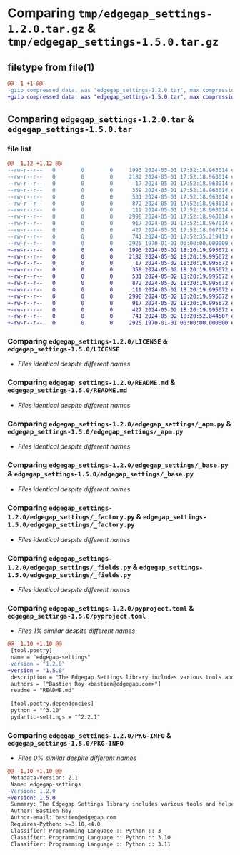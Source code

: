# Comparing `tmp/edgegap_settings-1.2.0.tar.gz` & `tmp/edgegap_settings-1.5.0.tar.gz`

## filetype from file(1)

```diff
@@ -1 +1 @@
-gzip compressed data, was "edgegap_settings-1.2.0.tar", max compression
+gzip compressed data, was "edgegap_settings-1.5.0.tar", max compression
```

## Comparing `edgegap_settings-1.2.0.tar` & `edgegap_settings-1.5.0.tar`

### file list

```diff
@@ -1,12 +1,12 @@
--rw-r--r--   0        0        0     1993 2024-05-01 17:52:18.963014 edgegap_settings-1.2.0/LICENSE
--rw-r--r--   0        0        0     2182 2024-05-01 17:52:18.963014 edgegap_settings-1.2.0/README.md
--rw-r--r--   0        0        0       17 2024-05-01 17:52:18.963014 edgegap_settings-1.2.0/edgegap_settings/BUILD
--rw-r--r--   0        0        0      359 2024-05-01 17:52:18.963014 edgegap_settings-1.2.0/edgegap_settings/__init__.py
--rw-r--r--   0        0        0      531 2024-05-01 17:52:18.963014 edgegap_settings-1.2.0/edgegap_settings/_apm.py
--rw-r--r--   0        0        0      872 2024-05-01 17:52:18.963014 edgegap_settings-1.2.0/edgegap_settings/_base.py
--rw-r--r--   0        0        0      119 2024-05-01 17:52:18.963014 edgegap_settings-1.2.0/edgegap_settings/_configuration.py
--rw-r--r--   0        0        0     2998 2024-05-01 17:52:18.963014 edgegap_settings-1.2.0/edgegap_settings/_factory.py
--rw-r--r--   0        0        0      917 2024-05-01 17:52:18.967014 edgegap_settings-1.2.0/edgegap_settings/_fields.py
--rw-r--r--   0        0        0      427 2024-05-01 17:52:18.967014 edgegap_settings-1.2.0/edgegap_settings/_logstash.py
--rw-r--r--   0        0        0      741 2024-05-01 17:52:35.219413 edgegap_settings-1.2.0/pyproject.toml
--rw-r--r--   0        0        0     2925 1970-01-01 00:00:00.000000 edgegap_settings-1.2.0/PKG-INFO
+-rw-r--r--   0        0        0     1993 2024-05-02 18:20:19.995672 edgegap_settings-1.5.0/LICENSE
+-rw-r--r--   0        0        0     2182 2024-05-02 18:20:19.995672 edgegap_settings-1.5.0/README.md
+-rw-r--r--   0        0        0       17 2024-05-02 18:20:19.995672 edgegap_settings-1.5.0/edgegap_settings/BUILD
+-rw-r--r--   0        0        0      359 2024-05-02 18:20:19.995672 edgegap_settings-1.5.0/edgegap_settings/__init__.py
+-rw-r--r--   0        0        0      531 2024-05-02 18:20:19.995672 edgegap_settings-1.5.0/edgegap_settings/_apm.py
+-rw-r--r--   0        0        0      872 2024-05-02 18:20:19.995672 edgegap_settings-1.5.0/edgegap_settings/_base.py
+-rw-r--r--   0        0        0      119 2024-05-02 18:20:19.995672 edgegap_settings-1.5.0/edgegap_settings/_configuration.py
+-rw-r--r--   0        0        0     2998 2024-05-02 18:20:19.995672 edgegap_settings-1.5.0/edgegap_settings/_factory.py
+-rw-r--r--   0        0        0      917 2024-05-02 18:20:19.995672 edgegap_settings-1.5.0/edgegap_settings/_fields.py
+-rw-r--r--   0        0        0      427 2024-05-02 18:20:19.995672 edgegap_settings-1.5.0/edgegap_settings/_logstash.py
+-rw-r--r--   0        0        0      741 2024-05-02 18:20:52.844507 edgegap_settings-1.5.0/pyproject.toml
+-rw-r--r--   0        0        0     2925 1970-01-01 00:00:00.000000 edgegap_settings-1.5.0/PKG-INFO
```

### Comparing `edgegap_settings-1.2.0/LICENSE` & `edgegap_settings-1.5.0/LICENSE`

 * *Files identical despite different names*

### Comparing `edgegap_settings-1.2.0/README.md` & `edgegap_settings-1.5.0/README.md`

 * *Files identical despite different names*

### Comparing `edgegap_settings-1.2.0/edgegap_settings/_apm.py` & `edgegap_settings-1.5.0/edgegap_settings/_apm.py`

 * *Files identical despite different names*

### Comparing `edgegap_settings-1.2.0/edgegap_settings/_base.py` & `edgegap_settings-1.5.0/edgegap_settings/_base.py`

 * *Files identical despite different names*

### Comparing `edgegap_settings-1.2.0/edgegap_settings/_factory.py` & `edgegap_settings-1.5.0/edgegap_settings/_factory.py`

 * *Files identical despite different names*

### Comparing `edgegap_settings-1.2.0/edgegap_settings/_fields.py` & `edgegap_settings-1.5.0/edgegap_settings/_fields.py`

 * *Files identical despite different names*

### Comparing `edgegap_settings-1.2.0/pyproject.toml` & `edgegap_settings-1.5.0/pyproject.toml`

 * *Files 1% similar despite different names*

```diff
@@ -1,10 +1,10 @@
 [tool.poetry]
 name = "edgegap-settings"
-version = "1.2.0"
+version = "1.5.0"
 description = "The Edgegap Settings library includes various tools and helpers for interacting with Explicit Settings Models. It is designed for use within the Edgegap organization."
 authors = ["Bastien Roy <bastien@edgegap.com>"]
 readme = "README.md"
 
 [tool.poetry.dependencies]
 python = "^3.10"
 pydantic-settings = "^2.2.1"
```

### Comparing `edgegap_settings-1.2.0/PKG-INFO` & `edgegap_settings-1.5.0/PKG-INFO`

 * *Files 0% similar despite different names*

```diff
@@ -1,10 +1,10 @@
 Metadata-Version: 2.1
 Name: edgegap-settings
-Version: 1.2.0
+Version: 1.5.0
 Summary: The Edgegap Settings library includes various tools and helpers for interacting with Explicit Settings Models. It is designed for use within the Edgegap organization.
 Author: Bastien Roy
 Author-email: bastien@edgegap.com
 Requires-Python: >=3.10,<4.0
 Classifier: Programming Language :: Python :: 3
 Classifier: Programming Language :: Python :: 3.10
 Classifier: Programming Language :: Python :: 3.11
```

